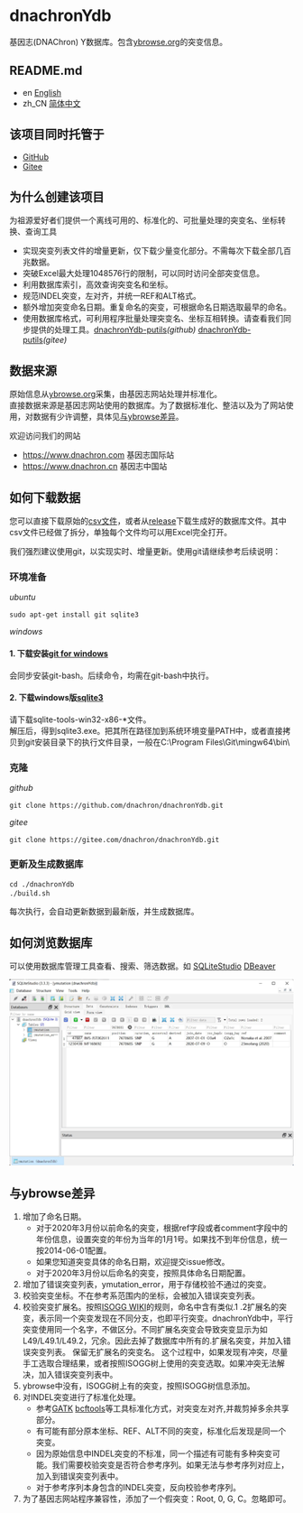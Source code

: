 # dnachronYdb
基因志(DNAChron) Y数据库。包含[ybrowse.org](https://ybrowse.org/)的突变信息。

## README.md
- en [English](README.md)
- zh_CN [简体中文](README.zh_CN.md)

## 该项目同时托管于
- [GitHub](https://github.com/dnachron/dnachronYdb)
- [Gitee](https://gitee.com/dnachron/dnachronYdb)

## 为什么创建该项目
为祖源爱好者们提供一个离线可用的、标准化的、可批量处理的突变名、坐标转换、查询工具
- 实现突变列表文件的增量更新，仅下载少量变化部分。不需每次下载全部几百兆数据。
- 突破Excel最大处理1048576行的限制，可以同时访问全部突变信息。
- 利用数据库索引，高效查询突变名和坐标。
- 规范INDEL突变，左对齐，并统一REF和ALT格式。
- 额外增加突变命名日期。重复命名的突变，可根据命名日期选取最早的命名。
- 使用数据库格式，可利用程序批量处理突变名、坐标互相转换。请查看我们同步提供的处理工具。[dnachronYdb-putils](https://github.com/dnachron/dnachronYdb-putils)*(github)*  [dnachronYdb-putils](https://gitee.com/dnachron/dnachronYdb-putils)*(gitee)*

## 数据来源
原始信息从[ybrowse.org](https://ybrowse.org/)采集，由基因志网站处理并标准化。  
直接数据来源是基因志网站使用的数据库。为了数据标准化、整洁以及为了网站使用，对数据有少许调整，具体见[与ybrowse差异](#与ybrowse差异)。

欢迎访问我们的网站
- <https://www.dnachron.com> 基因志国际站
- <https://www.dnachron.cn> 基因志中国站

## 如何下载数据
您可以直接下载原始的[csv文件](/ymutation/)，或者从[release](../../releases/)下载生成好的数据库文件。其中csv文件已经做了拆分，单独每个文件均可以用Excel完全打开。

我们强烈建议使用git，以实现实时、增量更新。使用git请继续参考后续说明：
### 环境准备
*ubuntu*
```
sudo apt-get install git sqlite3
```
*windows*
#### 1. 下载安装[git for windows](https://github.com/git-for-windows/git/releases)
会同步安装git-bash。后续命令，均需在git-bash中执行。
#### 2. 下载windows版[sqlite3](https://www.sqlite.org/download.html)
请下载sqlite-tools-win32-x86-*文件。  
解压后，得到sqlite3.exe。把其所在路径加到系统环境变量PATH中，或者直接拷贝到git安装目录下的执行文件目录，一般在C:\Program Files\Git\mingw64\bin\
### 克隆
*github*
```
git clone https://github.com/dnachron/dnachronYdb.git
```
*gitee*
```
git clone https://gitee.com/dnachron/dnachronYdb.git
```
### 更新及生成数据库
```
cd ./dnachronYdb
./build.sh
```
每次执行，会自动更新数据到最新版，并生成数据库。

## 如何浏览数据库
可以使用数据库管理工具查看、搜索、筛选数据。如 [SQLiteStudio](https://sqlitestudio.pl/) [DBeaver](https://dbeaver.io/)

![SQLiteStudio Filter](resources/SQLiteStudio.jpg?raw=true)

## 与ybrowse差异
1. 增加了命名日期。  
    - 对于2020年3月份以前命名的突变，根据ref字段或者comment字段中的年份信息，设置突变的年份为当年的1月1号。如果找不到年份信息，统一按2014-06-01配置。  
    - 如果您知道突变具体的命名日期，欢迎提交issue修改。  
    - 对于2020年3月份以后命名的突变，按照具体命名日期配置。
2. 增加了错误突变列表，ymutation_error，用于存储校验不通过的突变。
3. 校验突变坐标。不在参考系范围内的坐标，会被加入错误突变列表。
4. 校验突变扩展名。按照[ISOGG WIKI](https://isogg.org/tree/SNPswithExtensions.html)的规则，命名中含有类似.1 .2扩展名的突变，表示同一个突变发现在不同分支，也即平行突变。dnachronYdb中，平行突变使用同一个名字，不做区分。不同扩展名突变会导致突变显示为如L49/L49.1/L49.2，冗余。因此去掉了数据库中所有的.扩展名突变，并加入错误突变列表。 保留无扩展名的突变名。 
这个过程中，如果发现有冲突，尽量手工选取合理结果，或者按照ISOGG树上使用的突变选取。如果冲突无法解决，加入错误突变列表中。
5. ybrowse中没有，ISOGG树上有的突变，按照ISOGG树信息添加。
6. 对INDEL突变进行了标准化处理。
    - 参考[GATK](https://gatk.broadinstitute.org/hc/en-us/articles/5358887757979-LeftAlignAndTrimVariants) [bcftools](http://samtools.github.io/bcftools/bcftools.html#norm)等工具标准化方式，对突变左对齐,并裁剪掉多余共享部分。
    - 有可能有部分原本坐标、REF、ALT不同的突变，标准化后发现是同一个突变。
    - 因为原始信息中INDEL突变的不标准，同一个描述有可能有多种突变可能。我们需要校验突变是否符合参考序列。如果无法与参考序列对应上，加入到错误突变列表中。
    - 对于参考序列本身包含的INDEL突变，反向校验参考序列。
7. 为了基因志网站程序兼容性，添加了一个假突变：Root, 0, G, C。忽略即可。
